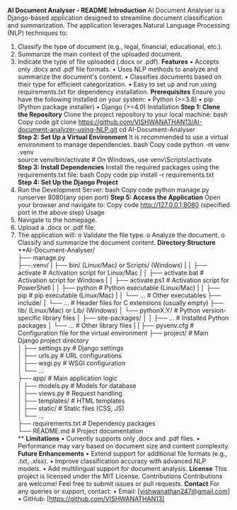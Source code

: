 **AI Document Analyser - README**
**Introduction**
AI Document Analyser is a Django-based application designed to streamline document classification and summarization. The application leverages Natural Language Processing (NLP) techniques to:
1.	Classify the type of document (e.g., legal, financial, educational, etc.).
2.	Summarize the main context of the uploaded document.
3.	Indicate the type of file uploaded (.docx or .pdf).
**Features**
•	Accepts only .docx and .pdf file formats.
•	Uses NLP methods to analyze and summarize the document's content.
•	Classifies documents based on their type for efficient categorization.
•	Easy to set up and run using requirements.txt for dependency installation.
**Prerequisites**
Ensure you have the following installed on your system:
•	Python (>=3.8)
•	pip (Python package installer)
•	Django (>=4.0)
Installation
**Step 1: Clone the Repository**
Clone the project repository to your local machine:
bash
Copy code
git clone https://github.com/VISHWANATHAN13/AI-document-analyzer-using-NLP.git
cd AI-Document-Analyser  
**Step 2: Set Up a Virtual Environment**
It is recommended to use a virtual environment to manage dependencies.
bash
Copy code
python -m venv .venv  
source venv/bin/activate   # On Windows, use venv\Scripts\activate  
**Step 3: Install Dependencies**
Install the required packages using the requirements.txt file:
bash
Copy code
pip install -r requirements.txt  
**Step 4: Set Up the Django Project**
1.	Run the Development Server:
bash
Copy code
python manage.py runserver  8080(any open port)
**Step 5: Access the Application**
Open your browser and navigate to:
Copy code
http://127.0.0.1:8080 (specified port in the above step) 
Usage
1.	Navigate to the homepage.
2.	Upload a .docx or .pdf file.
3.	The application will:
o	Validate the file type.
o	Analyze the document.
o	Classify and summarize the document content.
**Directory Structure**
**AI-Document-Analyser/  
├── manage.py  
├──.venv/
|    ├── bin/ (Linux/Mac) or Scripts/ (Windows)
|    │   ├── activate         # Activation script for Linux/Mac
|    │   ├── activate.bat     # Activation script for Windows
|    │   ├── activate.ps1     # Activation script for PowerShell
|    │   ├── python           # Python executable (Linux/Mac)
|    │   ├── pip              # pip executable (Linux/Mac)
|    │   └── ...              # Other executables
├── include/
│   └── ...              # Header files for C extensions (usually empty)
├── lib/ (Linux/Mac) or Lib/ (Windows)
│   └── pythonX.Y/       # Python version-specific library files
│       ├── site-packages/
│       │   ├── ...      # Installed Python packages
│       └── ...          # Other library files
|
|
├── pyvenv.cfg           # Configuration file for the virtual environment
├── project/                # Main Django project directory  
│   ├── settings.py         # Django settings  
│   ├── urls.py             # URL configurations  
│   ├── wsgi.py             # WSGI configuration  
│   └── ...  
├── app/                    # Main application logic  
│   ├── models.py           # Models for database  
│   ├── views.py            # Request handling  
│   ├── templates/          # HTML templates  
│   ├── static/             # Static files (CSS, JS)  
│   └── ...  
├── requirements.txt        # Dependency packages  
└── README.md               # Project documentation  
  **
**Limitations**
•	Currently supports only .docx and .pdf files.
•	Performance may vary based on document size and content complexity.
**Future Enhancements**
•	Extend support for additional file formats (e.g., .txt, .xlsx).
•	Improve classification accuracy with advanced NLP models.
•	Add multilingual support for document analysis.
**License**
This project is licensed under the MIT License.
Contributions
Contributions are welcome! Feel free to submit issues or pull requests.
**Contact**
For any queries or support, contact:
•	Email: [vishwanathan247@gmail.com]
•	GitHub: [https://github.com/VISHWANATHAN13]
